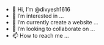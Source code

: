 - 👋 Hi, I’m @divyesh1616
- 👀 I’m interested in ...
- 🌱 I’m currently create a website ...
- 💞️ I’m looking to collaborate on ...
- 📫 How to reach me ...

<!---
divyesh1616/divyesh1616 is a ✨ special ✨ repository because its `README.md` (this file) appears on your GitHub profile.
You can click the Preview link to take a look at your changes.
--->
